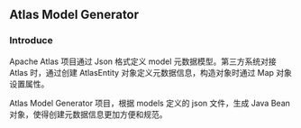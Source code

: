 ## Atlas Model Generator

### Introduce

Apache Atlas 项目通过 Json 格式定义 model 元数据模型。第三方系统对接 Atlas 时，通过创建 AtlasEntity 对象定义元数据信息，构造对象时通过 Map 对象设置属性。

Atlas Model Generator 项目，根据 models 定义的 json 文件，生成 Java Bean 对象，使得创建元数据信息更加方便和规范。

 